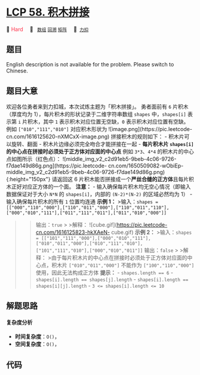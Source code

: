 # [LCP 58. 积木拼接](https://2xiao.github.io/leetcode-js/lcp/LCP_58.html)

🔴 <font color=#ff334b>Hard</font>&emsp; 🔖&ensp; [`数组`](/tag/array.md) [`回溯`](/tag/backtracking.md) [`矩阵`](/tag/matrix.md)&emsp; 🔗&ensp;[`力扣`](https://leetcode.cn/problems/De4qBB)

## 题目

English description is not available for the problem. Please switch to
Chinese.


## 题目大意

欢迎各位勇者来到力扣城，本次试炼主题为「积木拼接」。 勇者面前有 `6` 片积木（厚度均为 1），每片积木的形状记录于二维字符串数组 `shapes`
中，`shapes[i]` 表示第 `i` 片积木，其中 `1` 表示积木对应位置无空缺，`0` 表示积木对应位置有空缺。 例如
`["010","111","010"]` 对应积木形状为 ![image.png](https://pic.leetcode-
cn.com/1616125620-nXMCxX-image.png) 拼接积木的规则如下： \- 积木片可以旋转、翻面 \-
积木片边缘必须完全吻合才能拼接在一起 \- **每片积木片 `shapes[i]` 的中心点在拼接时必须处于正方体对应面的中心点** 例如
`3*3`、`4*4` 的积木片的中心点如图所示（红色点）：
![middle_img_v2_c2d91eb5-9beb-4c06-9726-f7dae149d86g.png](https://pic.leetcode-
cn.com/1650509082-wObiEp-
middle_img_v2_c2d91eb5-9beb-4c06-9726-f7dae149d86g.png){:height="150px"} 请返回这
6 片积木能否拼接成一个**严丝合缝的正方体**且每片积木正好对应正方体的一个面。 **注意：** \-
输入确保每片积木均无空心情况（即输入数据保证对于大小 `N*N` 的 `shapes[i]`，内部的 `(N-2)*(N-2)` 的区域必然均为 1） \-
输入确保每片积木的所有 `1` 位置均连通 **示例 1：** >输入：`shapes =
[["000","110","000"],["110","011","000"],["110","011","110"],["000","010","111"],["011","111","011"],["011","010","000"]]`
> >输出：`true` > >解释： ![cube.gif](https://pic.leetcode-cn.com/1616125823-hkXAeN-
cube.gif) **示例 2：** >输入：`shapes =
[["101","111","000"],["000","010","111"],["010","011","000"],["010","111","010"],["101","111","010"],["000","010","011"]]`
> >输出：`false` > >解释： >由于每片积木片的中心点在拼接时必须处于正方体对应面的中心点，积木片 `["010","011","000"]`
不能作为 `["100","110","000"]` 使用，因此无法构成正方体 **提示：** \- `shapes.length == 6` \-
`shapes[i].length == shapes[j].length` \- `shapes[i].length ==
shapes[i][j].length` \- `3 <= shapes[i].length <= 10`


## 解题思路

#### 复杂度分析

- **时间复杂度**：`O()`，
- **空间复杂度**：`O()`，

## 代码

```javascript

```